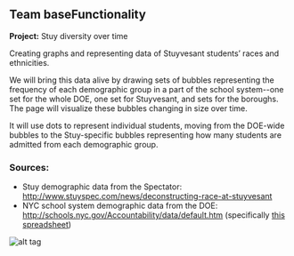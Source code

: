 ## Team baseFunctionality

**Project:** Stuy diversity over time

Creating graphs and representing data of Stuyvesant students’ races and ethnicities.

We will bring this data alive by drawing sets of bubbles representing the
frequency of each demographic group in a part of the school system--one set
for the whole DOE, one set for Stuyvesant, and sets for the boroughs. The
page will visualize these bubbles changing in size over time.

It will use dots to represent individual students, moving from the DOE-wide
bubbles to the Stuy-specific bubbles representing how many students are
admitted from each demographic group.

### Sources:

- Stuy demographic data from the Spectator: http://www.stuyspec.com/news/deconstructing-race-at-stuyvesant
- NYC school system demographic data from the DOE: http://schools.nyc.gov/Accountability/data/default.htm (specifically [this spreadsheet](http://schools.nyc.gov/NR/rdonlyres/46093164-D8AA-40DD-A400-8F80CEBC8DD5/0/DemographicSnapshot201112to201516Public_FINAL.xlsx))

![alt tag](https://raw.githubusercontent.com/lliu2/d3project/master/17572153_1852883181626756_894507600_o.jpg)
